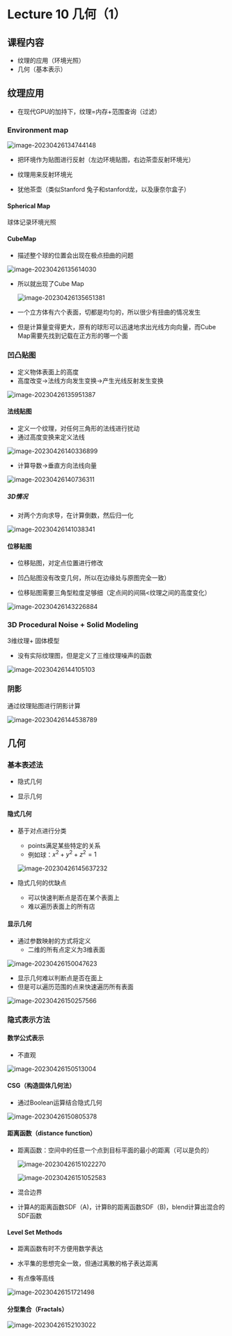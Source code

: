 # Lecture 10 几何（1）

## 课程内容

- 纹理的应用（环境光照）
- 几何（基本表示）



## 纹理应用

- 在现代GPU的加持下，纹理=内存+范围查询（过滤）



### Environment map

![image-20230426134744148](http://typora-yy.oss-cn-hangzhou.aliyuncs.com/img/image-20230426134744148.png)

- 把环境作为贴图进行反射（左边环境贴图，右边茶壶反射环境光）

- 纹理用来反射环境光

- 犹他茶壶（类似Stanford 兔子和stanford龙，以及康奈尔盒子）

#### Spherical Map

球体记录环境光照

#### CubeMap

- 描述整个球的位置会出现在极点扭曲的问题

![image-20230426135614030](http://typora-yy.oss-cn-hangzhou.aliyuncs.com/img/image-20230426135614030.png)

- 所以就出现了Cube Map

  ![image-20230426135651381](http://typora-yy.oss-cn-hangzhou.aliyuncs.com/img/image-20230426135651381.png)

- 一个立方体有六个表面，切都是均匀的，所以很少有扭曲的情况发生
- 但是计算量变得更大，原有的球形可以迅速地求出光线方向向量，而Cube Map需要先找到记载在正方形的哪一个面



### 凹凸贴图

- 定义物体表面上的高度
- 高度改变->法线方向发生变换->产生光线反射发生变换

![image-20230426135951387](http://typora-yy.oss-cn-hangzhou.aliyuncs.com/img/image-20230426135951387.png)



#### 法线贴图

- 定义一个纹理，对任何三角形的法线进行扰动
- 通过高度变换来定义法线

![image-20230426140336899](http://typora-yy.oss-cn-hangzhou.aliyuncs.com/img/image-20230426140336899.png)

- 计算导数->垂直方向法线向量

![image-20230426140736311](http://typora-yy.oss-cn-hangzhou.aliyuncs.com/img/image-20230426140736311.png)

##### 3D情况

- 对两个方向求导，在计算倒数，然后归一化

![image-20230426141038341](http://typora-yy.oss-cn-hangzhou.aliyuncs.com/img/image-20230426141038341.png)

#### 位移贴图

- 位移贴图，对定点位置进行修改

- 凹凸贴图没有改变几何，所以在边缘处与原图完全一致）
- 位移贴图需要三角型粒度足够细（定点间的间隔<纹理之间的高度变化）

![image-20230426143226884](http://typora-yy.oss-cn-hangzhou.aliyuncs.com/img/image-20230426143226884.png)



### 3D Procedural Noise + Solid Modeling

3维纹理+ 固体模型

- 没有实际纹理图，但是定义了三维纹理噪声的函数

![image-20230426144105103](http://typora-yy.oss-cn-hangzhou.aliyuncs.com/img/image-20230426144105103.png)

### 阴影

通过纹理贴图进行阴影计算

![image-20230426144538789](http://typora-yy.oss-cn-hangzhou.aliyuncs.com/img/image-20230426144538789.png)



## 几何

### 基本表述法

- 隐式几何

- 显示几何



#### 隐式几何

- 基于对点进行分类

  - points满足某些特定的关系
  - 例如球：$x^2+y^2+z^2 = 1$

  ![image-20230426145637232](http://typora-yy.oss-cn-hangzhou.aliyuncs.com/img/image-20230426145637232.png)

- 隐式几何的优缺点
  - 可以快速判断点是否在某个表面上
  - 难以遍历表面上的所有店



#### 显示几何

- 通过参数映射的方式将定义
  - 二维的所有点定义为3维表面

![image-20230426150047623](http://typora-yy.oss-cn-hangzhou.aliyuncs.com/img/image-20230426150047623.png)

- 显示几何难以判断点是否在面上
- 但是可以遍历范围的点来快速遍历所有表面

![image-20230426150257566](http://typora-yy.oss-cn-hangzhou.aliyuncs.com/img/image-20230426150257566.png)



### 隐式表示方法

#### 数学公式表示

- 不直观

![image-20230426150513004](http://typora-yy.oss-cn-hangzhou.aliyuncs.com/img/image-20230426150513004.png)

#### CSG（构造固体几何法）

- 通过Boolean运算结合隐式几何

![image-20230426150805378](http://typora-yy.oss-cn-hangzhou.aliyuncs.com/img/image-20230426150805378.png)



#### 距离函数（distance function）

- 距离函数：空间中的任意一个点到目标平面的最小的距离（可以是负的）

  ![image-20230426151022270](http://typora-yy.oss-cn-hangzhou.aliyuncs.com/img/image-20230426151022270.png)

  ![image-20230426151052583](http://typora-yy.oss-cn-hangzhou.aliyuncs.com/img/image-20230426151052583.png)

- 混合边界
- 计算A的距离函数SDF（A)，计算B的距离函数SDF（B)，blend计算出混合的SDF函数



#### Level Set Methods

- 距离函数有时不方便用数学表达
- 水平集的思想完全一致，但通过离散的格子表达距离

- 有点像等高线

![image-20230426151721498](http://typora-yy.oss-cn-hangzhou.aliyuncs.com/img/image-20230426151721498.png)

#### 分型集合（Fractals）

![image-20230426152103022](http://typora-yy.oss-cn-hangzhou.aliyuncs.com/img/image-20230426152103022.png)
